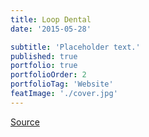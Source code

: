 ```yaml
---
title: Loop Dental
date: '2015-05-28'

subtitle: 'Placeholder text.'
published: true
portfolio: true
portfolioOrder: 2
portfolioTag: 'Website'
featImage: './cover.jpg'
---
```


[Source](//loopdentalmn.com/)